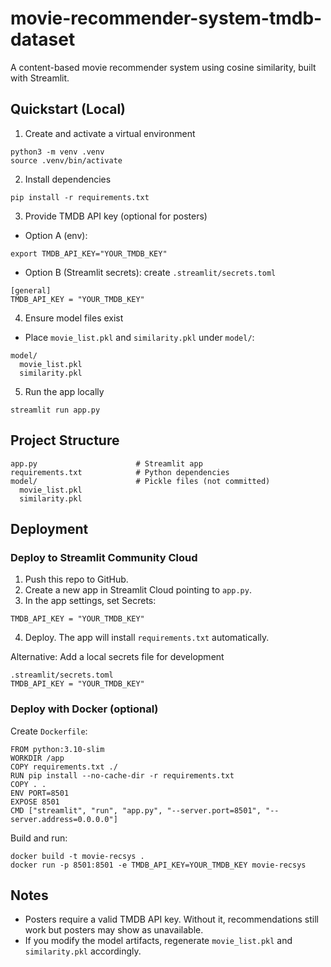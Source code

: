 # movie-recommender-system-tmdb-dataset
A content-based movie recommender system using cosine similarity, built with Streamlit.

## Quickstart (Local)

1) Create and activate a virtual environment
```
python3 -m venv .venv
source .venv/bin/activate
```

2) Install dependencies
```
pip install -r requirements.txt
```

3) Provide TMDB API key (optional for posters)
- Option A (env):
```
export TMDB_API_KEY="YOUR_TMDB_KEY"
```
- Option B (Streamlit secrets): create `.streamlit/secrets.toml`
```
[general]
TMDB_API_KEY = "YOUR_TMDB_KEY"
```

4) Ensure model files exist
- Place `movie_list.pkl` and `similarity.pkl` under `model/`:
```
model/
  movie_list.pkl
  similarity.pkl
```

5) Run the app locally
```
streamlit run app.py
```

## Project Structure
```
app.py                      # Streamlit app
requirements.txt            # Python dependencies
model/                      # Pickle files (not committed)
  movie_list.pkl
  similarity.pkl
```

## Deployment

### Deploy to Streamlit Community Cloud
1. Push this repo to GitHub.
2. Create a new app in Streamlit Cloud pointing to `app.py`.
3. In the app settings, set Secrets:
```
TMDB_API_KEY = "YOUR_TMDB_KEY"
```
4. Deploy. The app will install `requirements.txt` automatically.

Alternative: Add a local secrets file for development
```
.streamlit/secrets.toml
TMDB_API_KEY = "YOUR_TMDB_KEY"
```

### Deploy with Docker (optional)
Create `Dockerfile`:
```
FROM python:3.10-slim
WORKDIR /app
COPY requirements.txt ./
RUN pip install --no-cache-dir -r requirements.txt
COPY . .
ENV PORT=8501
EXPOSE 8501
CMD ["streamlit", "run", "app.py", "--server.port=8501", "--server.address=0.0.0.0"]
```
Build and run:
```
docker build -t movie-recsys .
docker run -p 8501:8501 -e TMDB_API_KEY=YOUR_TMDB_KEY movie-recsys
```

## Notes
- Posters require a valid TMDB API key. Without it, recommendations still work but posters may show as unavailable.
- If you modify the model artifacts, regenerate `movie_list.pkl` and `similarity.pkl` accordingly.
